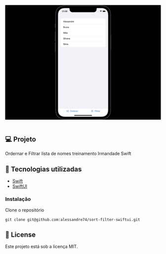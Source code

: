 <div align="center">
  <img src="./SortFilter.gif"/>
 </div>

 </br>

## 💻 Projeto

Ordernar e Filtrar lista de nomes treinamento Irmandade Swift

## 🚀 Tecnologias utilizadas

- [Swift](https://developer.apple.com/swift/)
- [SwiftUI](https://developer.apple.com/xcode/swiftui/)

### Instalação

Clone o repositório

```
git clone git@github.com:alessandre74/sort-filter-swiftui.git
```

## 📄 License

Este projeto está sob a licença MIT.
